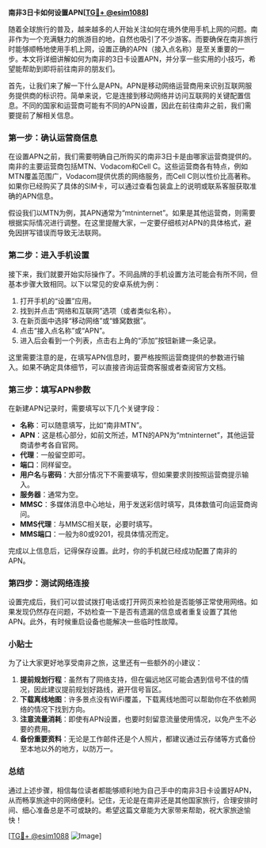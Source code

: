**南非3日卡如何设置APN[[TG💪+ @esim1088](https://t.me/s/esim1088)]**

随着全球旅行的普及，越来越多的人开始关注如何在境外使用手机上网的问题。南非作为一个充满魅力的旅游目的地，自然也吸引了不少游客。而要确保在南非旅行时能够顺畅地使用手机上网，设置正确的APN（接入点名称）是至关重要的一步。本文将详细讲解如何为南非的3日卡设置APN，并分享一些实用的小技巧，希望能帮助到即将前往南非的朋友们。

首先，让我们来了解一下什么是APN。APN是移动网络运营商用来识别互联网服务提供商的标识符。简单来说，它是连接到移动网络并访问互联网的关键配置信息。不同的国家和运营商可能有不同的APN设置，因此在前往南非之前，我们需要提前了解相关信息。

### **第一步：确认运营商信息**

在设置APN之前，我们需要明确自己所购买的南非3日卡是由哪家运营商提供的。南非的主要运营商包括MTN、Vodacom和Cell C。这些运营商各有特点，例如MTN覆盖范围广，Vodacom提供优质的网络服务，而Cell C则以性价比高著称。如果你已经购买了具体的SIM卡，可以通过查看包装盒上的说明或联系客服获取准确的APN信息。

假设我们以MTN为例，其APN通常为“mtninternet”。如果是其他运营商，则需要根据实际情况进行调整。在这里提醒大家，一定要仔细核对APN的具体格式，避免因拼写错误而导致无法联网。

### **第二步：进入手机设置**

接下来，我们就要开始实际操作了。不同品牌的手机设置方法可能会有所不同，但基本步骤大致相同。以下以常见的安卓系统为例：

1. 打开手机的“设置”应用。
2. 找到并点击“网络和互联网”选项（或者类似名称）。
3. 在新页面中选择“移动网络”或“蜂窝数据”。
4. 点击“接入点名称”或“APN”。
5. 进入后会看到一个列表，点击右上角的“添加”按钮新建一条记录。

这里需要注意的是，在填写APN信息时，要严格按照运营商提供的参数进行输入。如果不确定具体细节，可以直接咨询运营商客服或者查阅官方文档。

### **第三步：填写APN参数**

在新建APN记录时，需要填写以下几个关键字段：

- **名称**：可以随意填写，比如“南非MTN”。
- **APN**：这是核心部分，如前文所述，MTN的APN为“mtninternet”，其他运营商请参考各自官网。
- **代理**：一般留空即可。
- **端口**：同样留空。
- **用户名**与**密码**：大部分情况下不需要填写，但如果要求则按照运营商提示输入。
- **服务器**：通常为空。
- **MMSC**：多媒体消息中心地址，用于发送彩信时填写，具体数值可向运营商询问。
- **MMS代理**：与MMSC相关联，必要时填写。
- **MMS端口**：一般为80或9201，视具体情况而定。

完成以上信息后，记得保存设置。此时，你的手机就已经成功配置了南非的APN。

### **第四步：测试网络连接**

设置完成后，我们可以尝试拨打电话或打开网页来检验是否能够正常使用网络。如果发现仍然存在问题，不妨检查一下是否有遗漏的信息或者重复设置了其他APN。此外，有时候重启设备也能解决一些临时性故障。

### **小贴士**

为了让大家更好地享受南非之旅，这里还有一些额外的小建议：

1. **提前规划行程**：虽然有了网络支持，但在偏远地区可能会遇到信号不佳的情况，因此建议提前规划好路线，避开信号盲区。
2. **下载离线地图**：许多景点没有WiFi覆盖，下载离线地图可以帮助你在不依赖网络的情况下找到方向。
3. **注意流量消耗**：即使有APN设置，也要时刻留意流量使用情况，以免产生不必要的费用。
4. **备份重要资料**：无论是工作邮件还是个人照片，都建议通过云存储等方式备份至本地以外的地方，以防万一。

### **总结**

通过上述步骤，相信每位读者都能够顺利地为自己手中的南非3日卡设置好APN，从而畅享旅途中的网络便利。记住，无论是在南非还是其他国家旅行，合理安排时间、细心准备总是不可或缺的。希望这篇文章能为大家带来帮助，祝大家旅途愉快！

[[TG💪+ @esim1088](https://t.me/s/esim1088) ![Image](https://i.postimg.cc/4NQfJmqS/Snipaste-2025-05-13-00-14-12.png)]